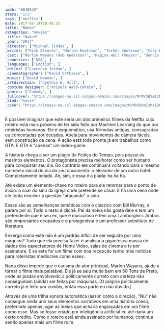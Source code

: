 ```yaml
---
imdb: "6048930"
stars: "1/5"
tags: ['netflix']
date: 2017-08-14T20:48:15
title: "Naked"
categories: "movies"
_title: "Naked"
_year: "2017"
_director: ["Michael Tiddes", ]
_writer: ["Rick Alvarez", "Mårten Knutsson", "Torkel Knutsson", "Cory Koller", "Marlon Wayans", ]
_cast: ["Marlon Wayans (Rob Anderson)", "Regina Hall (Megan)", "Dennis Haysbert (Reginald Swope)", "J.T. Jackson (Benny)", "Scott Foley (Cody Favors)", "Eliza Coupe (Vicky)", "Brian McKnight (Brian McKnight)", "Loretta Devine (Carol)", "Cory Hardrict (Drill)", ]
_countries: ["USA", ]
_languages: ["English", ]
_editor: ["Lawrence Jordan", ]
_cinematographer: ["David Ortkiese", ]
_music: ["David Newman", ]
_artdirection: ["Cynthia E. Hill", ]
_costume designer: ["Ariyela Wald-Cohain", ]
_genres: ["Comedy", ]
_fullcover: "https://images-na.ssl-images-amazon.com/images/M/MV5BYmIzMzk2OTgtNWI1ZC00YTQxLWJiYWYtMzE5MTY4ODRiMTEzXkEyXkFqcGdeQXVyNzAwMjc4ODA@.jpg"
_kind: "movie"
_cover: "https://images-na.ssl-images-amazon.com/images/M/MV5BYmIzMzk2OTgtNWI1ZC00YTQxLWJiYWYtMzE5MTY4ODRiMTEzXkEyXkFqcGdeQXVyNzAwMjc4ODA@._V1._SX100_SY133_.jpg"
---
```

É possível imaginar que este seria um dos primeiros filmes da Netflix cujo roteiro está mais próximo de ter sido feito por Machine Learning do que por roteiristas humanos. Ele é esquemático, usa fórmulas antigas, consagradas ou comentadas por décadas. Apela para movimentos de câmera fáceis, sem construção de cena. A ação está toda pronta já em trabalhos como GTA. E GTA é "apenas" um video-game.

A história chega a ser um plágio de Feitiço do Tempo, pois possui os mesmos elementos. O protagonista precisa melhorar como ser humano para conquistar seu dia. Do contrário ele continuará voltando para o mesmo momento inicial do dia do seu casamento: o elevador de um outro hotel. Completamente pelado. Ah, sim, e essa é a piada: ha ha ha.

Até existe um elemento-chave no roteiro para ele retornar para o ponto de início: o soar do sino da igreja onde pretende se casar. E há uma cena onde ele tenta resolver a questão "atacando" o sino.

Essas são as semelhanças temáticas com o clássico com Bill Murray, e param por aí. Todo o resto é clichê. Pai da noiva não gosta dele e tem um pretendente que é seu ex, que é musculoso e tem uma Lamborghini. Ambos são empresários ocupados e o protagonista é um professor substituto de literatura.

Enxerga como este não é um padrão difícil de ser seguido por uma máquina? Tudo que ela precisa fazer é analisar a gigantesca massa de dados dos espectadores de Home Vídeo, salas de cinema e tv por assinatura. E se este for um filme com boa recepção tenho más notícias para roteiristas medíocres como esses.

Nada disso impede que o carisma do ator principal, Marlon Wayans, ajude a tornar o filme mais palatável. Ele já se saiu muito bem em 50 Tons de Preto, onde as piadas envolvendo o politicamente correto com certeza não conseguiriam (ainda) ser feitas por máquinas. (O próprio politicamente correto já é feito por zumbis, então essa parte eu não duvido.)

Através de uma trilha sonora automática (assim como a direção), "Nu" não consegue ainda unir seus elementos narrativos em uma história coesa, preferindo apenas jogar as ideias que acharia engraçadas em um filme como esse. Mas se fosse criado por inteligência artificial eu até daria um certo crédito. Como o roteiro está ainda assinado por humanos, continua sendo apenas mais um filme ruim.
